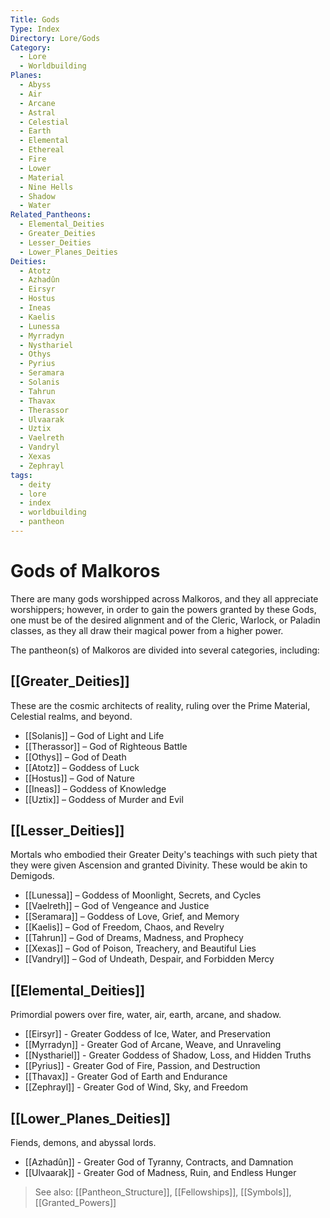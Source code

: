 ```yaml
---
Title: Gods
Type: Index
Directory: Lore/Gods
Category:
  - Lore
  - Worldbuilding
Planes:
  - Abyss
  - Air
  - Arcane
  - Astral
  - Celestial
  - Earth
  - Elemental
  - Ethereal
  - Fire
  - Lower
  - Material
  - Nine Hells
  - Shadow
  - Water
Related_Pantheons:
  - Elemental_Deities
  - Greater_Deities
  - Lesser_Deities
  - Lower_Planes_Deities
Deities:
  - Atotz
  - Azhadûn
  - Eirsyr
  - Hostus
  - Ineas
  - Kaelis
  - Lunessa
  - Myrradyn
  - Nysthariel
  - Othys
  - Pyrius
  - Seramara
  - Solanis
  - Tahrun
  - Thavax
  - Therassor
  - Ulvaarak
  - Uztix
  - Vaelreth
  - Vandryl
  - Xexas
  - Zephrayl
tags:
  - deity
  - lore
  - index
  - worldbuilding
  - pantheon
---
```


# Gods of Malkoros

There are many gods worshipped across Malkoros, and they all appreciate worshippers; however, in order to gain the powers granted by these Gods, one must be of the desired alignment and of the Cleric, Warlock, or Paladin classes, as they all draw their magical power from a higher power.

The pantheon(s) of Malkoros are divided into several categories, including:

## [[Greater_Deities]]

These are the cosmic architects of reality, ruling over the Prime Material, Celestial realms, and beyond.

- [[Solanis]] – God of Light and Life  
- [[Therassor]] – God of Righteous Battle  
- [[Othys]] – God of Death  
- [[Atotz]] – Goddess of Luck  
- [[Hostus]] – God of Nature  
- [[Ineas]] – Goddess of Knowledge  
- [[Uztix]] – Goddess of Murder and Evil

## [[Lesser_Deities]]
Mortals who embodied their Greater Deity's teachings with such piety that they were given Ascension and granted Divinity. These would be akin to Demigods.

- [[Lunessa]] – Goddess of Moonlight, Secrets, and Cycles
- [[Vaelreth]] – God of Vengeance and Justice
- [[Seramara]] – Goddess of Love, Grief, and Memory
- [[Kaelis]] – God of Freedom, Chaos, and Revelry
- [[Tahrun]] – God of Dreams, Madness, and Prophecy
- [[Xexas]] – God of Poison, Treachery, and Beautiful Lies
- [[Vandryl]] – God of Undeath, Despair, and Forbidden Mercy

## [[Elemental_Deities]]
Primordial powers over fire, water, air, earth, arcane, and shadow.

- [[Eirsyr]] - Greater Goddess of Ice, Water, and Preservation
- [[Myrradyn]] - Greater God of Arcane, Weave, and Unraveling
- [[Nysthariel]] - Greater Goddess of Shadow, Loss, and Hidden Truths
- [[Pyrius]] - Greater God of Fire, Passion, and Destruction
- [[Thavax]] - Greater God of Earth and Endurance
- [[Zephrayl]] - Greater God of Wind, Sky, and Freedom

## [[Lower_Planes_Deities]]
Fiends, demons, and abyssal lords.

- [[Azhadûn]] - Greater God of Tyranny, Contracts, and Damnation
- [[Ulvaarak]] - Greater God of Madness, Ruin, and Endless Hunger

> See also: [[Pantheon_Structure]], [[Fellowships]], [[Symbols]], [[Granted_Powers]]
